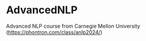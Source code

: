 # AdvancedNLP
Advanced NLP course from Carnegie Mellon University (https://phontron.com/class/anlp2024/)
